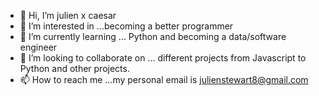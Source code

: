 - 👋 Hi, I’m julien x caesar
- 👀 I’m interested in ...becoming a better programmer
- 🌱 I’m currently learning ... Python and becoming a data/software engineer 
- 💞️ I’m looking to collaborate on ... different projects from Javascript to Python and other projects.
- 📫 How to reach me ...my personal email is julienstewart8@gmail.com

<!---
julienxcaesar/julienxcaesar is a ✨ special ✨ repository because its `README.md` (this file) appears on your GitHub profile.
You can click the Preview link to take a look at your changes.
--->
